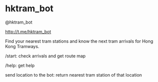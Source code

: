 # hktram_bot
@hktram_bot

http://t.me/hktram_bot

Find your nearest tram stations and know the next tram arrivals for Hong Kong Tramways.

/start: check arrivals and get route map

/help: get help

send location to the bot: return nearest tram station of that location
